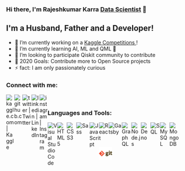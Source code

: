 ### Hi there, I'm Rajeshkumar Karra [Data Scientist][website] 👋

## I'm a Husband, Father and a Developer!
- 🔭 I’m currently working on a [Kaggle Competitions ][website]!
- 🌱 I’m currently learning AI, ML and QML 🤣
- 👯 I’m looking to participate Qiskit community to contribute
- 🥅 2020 Goals: Contribute more to Open Source projects
- ⚡ fact: I am only passionately curious

### Connect with me:

[<img align="left" alt="kaggle.com | Kaggle" width="22px" src="https://cdn4.iconfinder.com/data/icons/logos-and-brands/512/189_Kaggle_logo_logos-512.png" />][website]
[<img align="left" alt="github.com" width="22px" src="https://image.flaticon.com/icons/svg/25/25231.svg" />][github]
[<img align="left" alt="twitter | Twitter" width="25px" src="https://1000logos.net/wp-content/uploads/2017/06/Twitter-Logo.png" />][twitter]
[<img align="left" alt="linkedin | LinkedIn" width="22px" src="https://image.flaticon.com/icons/png/512/174/174857.png" />][linkedin]
[<img align="left" alt="instagram | Instagram" width="22px" src="https://1000logos.net/wp-content/uploads/2017/02/Instagram-Logo.png" />][instagram]


<br />

### Languages and Tools:

[<img align="left" alt="Visual Studio Code" width="26px" src="https://upload.wikimedia.org/wikipedia/commons/thumb/c/c3/Python-logo-notext.svg/600px-Python-logo-notext.svg.png" />][website]
[<img align="left" alt="HTML5" width="26px" src="https://upload.wikimedia.org/wikipedia/commons/thumb/9/9d/Swift_logo.svg/1200px-Swift_logo.svg.png" />][website]
[<img align="left" alt="CSS3" width="26px" src="https://upload.wikimedia.org/wikipedia/commons/thumb/5/51/Qiskit-Logo.svg/1200px-Qiskit-Logo.svg.png" />][qiskit]
[<img align="left" alt="Sass" width="36px" src="https://3.bp.blogspot.com/-d-nV7xJRmpw/Xo328dcAx3I/AAAAAAAAC7Q/qlqJOle6XIosJ3CGIDJ04F3Voh1iXDg0gCLcBGAsYHQ/s1600/TF_FullColor_Icon.jpg" />][website]
[<img align="left" alt="JavaScript" width="26px" src="https://upload.wikimedia.org/wikipedia/commons/thumb/a/ae/Keras_logo.svg/1200px-Keras_logo.svg.png" />][website]
[<img align="left" alt="React" width="26px" src="https://www.pngkey.com/png/detail/96-961478_in-order-to-show-how-holoviews-works-well.png" />][website]
[<img align="left" alt="Gatsby" width="36px" src="https://pbs.twimg.com/profile_images/1187765724451868673/uVw1PWA7_400x400.png" />][website]
[<img align="left" alt="GraphQL" width="26px" src="https://upload.wikimedia.org/wikipedia/commons/thumb/0/01/Created_with_Matplotlib-logo.svg/1024px-Created_with_Matplotlib-logo.svg.png" />][website]
[<img align="left" alt="Node.js" width="26px" src="https://pypi.org/static/images/logo-small.6eef541e.svg" />][website]
[<img align="left" alt="Deno" width="26px" src="https://upload.wikimedia.org/wikipedia/commons/thumb/9/93/Amazon_Web_Services_Logo.svg/1024px-Amazon_Web_Services_Logo.svg.png" />][website]
[<img align="left" alt="SQL" width="26px" src="https://cdn4.iconfinder.com/data/icons/logos-and-brands/512/189_Kaggle_logo_logos-512.png" />][website]
[<img align="left" alt="MySQL" width="26px" src="https://image.flaticon.com/icons/svg/25/25231.svg" />][github]
[<img align="left" alt="MongoDB" width="26px" src="https://upload.wikimedia.org/wikipedia/commons/thumb/9/9a/Visual_Studio_Code_1.35_icon.svg/1200px-Visual_Studio_Code_1.35_icon.svg.png" />][website]
[<img align="left" alt="Git" width="36px" src="https://raw.githubusercontent.com/github/explore/80688e429a7d4ef2fca1e82350fe8e3517d3494d/topics/git/git.png" />][github]


<br />
<br />



[website]: https://www.kaggle.com/rajeshkumarkarra
[twitter]: https://twitter.com/RajeshK88684653
[youtube]: https://youtube.com/
[instagram]: https://www.instagram.com/rajeshkarraq/
[linkedin]: https://www.linkedin.com/in/rajeshkumar-karra-168657b1/
[github]: https://github.com/rajeshkumarkarra
[qiskit]: https://github.com/rajeshkumarkarra/qiskit?organization=rajeshkumarkarra&organization=rajeshkumarkarra
